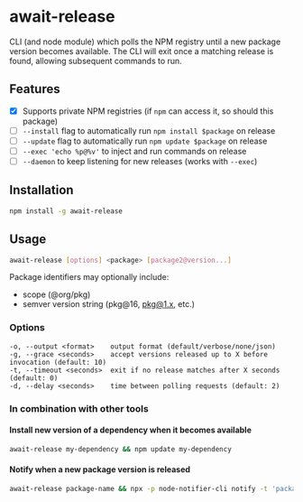 # await-release

CLI (and node module) which polls the NPM registry until a new package version
becomes available. The CLI will exit once a matching release is found, allowing
subsequent commands to run.

## Features

- [x] Supports private NPM registries (if `npm` can access it, so should this package)
- [ ] `--install` flag to automatically run `npm install $package` on release
- [ ] `--update` flag to automatically run `npm update $package` on release
- [ ] `--exec 'echo %p@%v'` to inject and run commands on release
- [ ] `--daemon` to keep listening for new releases (works with `--exec`)

## Installation

```sh
npm install -g await-release
```

## Usage

```sh
await-release [options] <package> [package2@version...]
```

Package identifiers may optionally include:

- scope (@org/pkg)
- semver version string (pkg@16, pkg@1.x, etc.)

### Options

```
-o, --output <format>    output format (default/verbose/none/json)
-g, --grace <seconds>    accept versions released up to X before invocation (default: 10)
-t, --timeout <seconds>  exit if no release matches after X seconds (default: 0)
-d, --delay <seconds>    time between polling requests (default: 2)
```

### In combination with other tools

#### Install new version of a dependency when it becomes available

```sh
await-release my-dependency && npm update my-dependency
```

#### Notify when a new package version is released

```sh
await-release package-name && npx -p node-notifier-cli notify -t 'package-name released'
```

